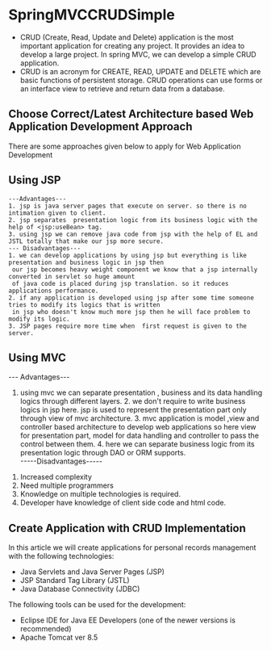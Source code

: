 # SpringMVCCRUDSimple
* CRUD (Create, Read, Update and Delete) application is the most important application for creating any project. It provides an idea to     develop a large project. In spring MVC, we can develop a simple CRUD application.
* CRUD is an acronym for CREATE, READ, UPDATE and DELETE which are basic functions of persistent storage. CRUD operations can use forms or   an interface view to retrieve and return data from a database.

## Choose Correct/Latest Architecture based Web Application Development Approach
There are some approaches given below to apply for Web Application Development

Using JSP
---------
	---Advantages---
	1. jsp is java server pages that execute on server. so there is no intimation given to client.
	2. jsp separates  presentation logic from its business logic with the help of <jsp:useBean> tag.
	3. using jsp we can remove java code from jsp with the help of EL and JSTL totally that make our jsp more secure.
	--- Disadvantages---
	1. we can develop applications by using jsp but everything is like presentation and business logic in jsp then 
     our jsp becomes heavy weight component we know that a jsp internally converted in servlet so huge amount 
     of java code is placed during jsp translation. so it reduces applications performance.
	2. if any application is developed using jsp after some time someone tries to modify its logics that is written 
     in jsp who doesn't know much more jsp then he will face problem to modify its logic.
	3. JSP pages require more time when  first request is given to the server.

Using MVC 
---------
--- Advantages---
  1. using mvc we can separate presentation , business and its data handling logics through different layers.
	2. we don't require to write business logics in jsp here. jsp is used to represent the presentation part only
     through view of mvc architecture.
	3. mvc application is model ,view and controller based architecture to develop web applications so here view
     for presentation part, model for data handling and controller to pass the control between them.
	4. here we can separate business logic from its presentation logic through DAO or ORM supports.  
   -----Disadvantages-----
   1) Increased complexity
   2) Need multiple programmers
   3) Knowledge on multiple technologies is required.
   4) Developer have knowledge of client side code and html code.

## Create Application with CRUD Implementation
In this article we will create applications for personal records management with the following technologies:
* Java Servlets and Java Server Pages (JSP)
* JSP Standard Tag Library (JSTL)
* Java Database Connectivity (JDBC)

The following tools can be used for the development:
* Eclipse IDE for Java EE Developers (one of the newer versions is recommended)
* Apache Tomcat ver 8.5
